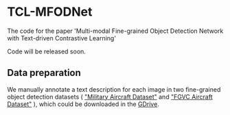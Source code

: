 # TCL-MFODNet

The code for the paper 'Multi-modal Fine-grained Object Detection Network with Text-driven Contrastive Learning'

Code will be released soon.


## Data preparation

We manually annotate a text description for each image in two fine-grained object detection datasets ( ["Military Aircraft Dataset"](https://www.kaggle.com/datasets/a2015003713/militaryaircraftdetectiondataset) and ["FGVC Aircraft Dataset"](https://www.robots.ox.ac.uk/~vgg/data/fgvc-aircraft/) ), which could be downloaded in the [GDrive](https://drive.google.com/drive/folders/16ytvHtQ3jUeJaK78Uv1bYGXs8NPXWCPZ?usp=share_link).